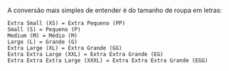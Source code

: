 A conversão mais simples de entender é do tamanho de roupa em letras:

    Extra Small (XS) = Extra Pequeno (PP)
    Small (S) = Pequeno (P)
    Medium (M) = Médio (M)
    Large (L) = Grande (G)
    Extra Large (XL) = Extra Grande (GG)
    Extra Extra Large (XXL) = Extra Extra Grande (EG)
    Extra Extra Extra Large (XXXL) = Extra Extra Extra Grande (EGG)
